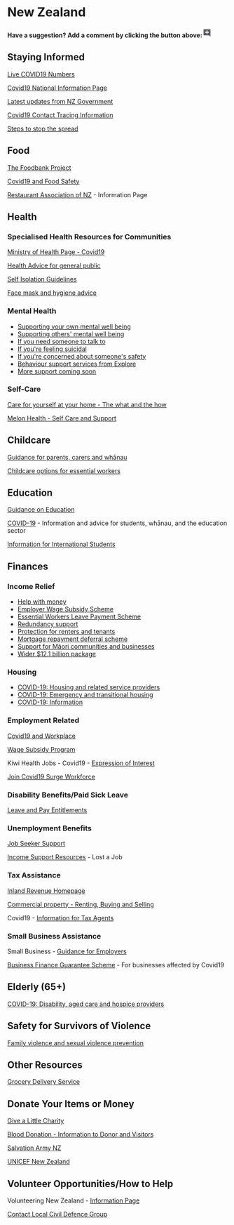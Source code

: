 # New Zealand

**Have a suggestion? Add a comment by clicking the button above:**![](.gitbook/assets/0%20%287%29.png)

## Staying Informed

[Live COVID19 Numbers](https://www.bing.com/covid/local/newzealand)

[Covid19 National Information Page](https://covid19.govt.nz/)

[Latest updates from NZ Government](https://covid19.govt.nz/latest-updates/)

[Covid19 Contact Tracing Information](https://www.health.govt.nz/our-work/diseases-and-conditions/covid-19-novel-coronavirus/covid-19-novel-coronavirus-health-advice-general-public/contact-tracing-covid-19)

[Steps to stop the spread](https://covid19.govt.nz/covid-19/how-were-uniting/)

## Food

[The Foodbank Project](https://www.foodbank.org.nz/)

[Covid19 and Food Safety](https://www.mpi.govt.nz/protection-and-response/coronavirus/coronavirus-and-food-safety/)

[Restaurant Association of NZ](https://www.restaurantnz.co.nz/2020/03/12/advice-for-members-on-the-coronavirus-outbreak/) - Information Page

## Health

### Specialised Health Resources for Communities

[Ministry of Health Page - Covid19](https://www.health.govt.nz/our-work/diseases-and-conditions/covid-19-novel-coronavirus)

[Health Advice for general public](https://www.health.govt.nz/our-work/diseases-and-conditions/covid-19-novel-coronavirus/covid-19-novel-coronavirus-health-advice-general-public)

[Self Isolation Guidelines](https://www.health.govt.nz/our-work/diseases-and-conditions/covid-19-novel-coronavirus/covid-19-novel-coronavirus-health-advice-general-public/covid-19-self-isolation-close-contacts)

[Face mask and hygiene advice](https://www.health.govt.nz/our-work/diseases-and-conditions/covid-19-novel-coronavirus/covid-19-novel-coronavirus-health-advice-general-public/covid-19-face-mask-and-hygiene-advice)

### Mental Health

* [Supporting your own mental well being](https://www.health.govt.nz/our-work/diseases-and-conditions/covid-19-novel-coronavirus/covid-19-novel-coronavirus-health-advice-general-public/covid-19-mental-health-and-wellbeing-resources#supporting-wellbeing)
* [Supporting others' mental well being](https://www.health.govt.nz/our-work/diseases-and-conditions/covid-19-novel-coronavirus/covid-19-novel-coronavirus-health-advice-general-public/covid-19-mental-health-and-wellbeing-resources#others-wellbeing)
* [If you need someone to talk to](https://www.health.govt.nz/our-work/diseases-and-conditions/covid-19-novel-coronavirus/covid-19-novel-coronavirus-health-advice-general-public/covid-19-mental-health-and-wellbeing-resources#need-to-talk)
* [If you're feeling suicidal](https://www.health.govt.nz/our-work/diseases-and-conditions/covid-19-novel-coronavirus/covid-19-novel-coronavirus-health-advice-general-public/covid-19-mental-health-and-wellbeing-resources#feeling-suicidal)
* [If you're concerned about someone's safety](https://www.health.govt.nz/our-work/diseases-and-conditions/covid-19-novel-coronavirus/covid-19-novel-coronavirus-health-advice-general-public/covid-19-mental-health-and-wellbeing-resources#safety-concern)
* [Behaviour support services from Explore](https://www.health.govt.nz/our-work/diseases-and-conditions/covid-19-novel-coronavirus/covid-19-novel-coronavirus-health-advice-general-public/covid-19-mental-health-and-wellbeing-resources#explore)
* [More support coming soon](https://www.health.govt.nz/our-work/diseases-and-conditions/covid-19-novel-coronavirus/covid-19-novel-coronavirus-health-advice-general-public/covid-19-mental-health-and-wellbeing-resources#more-support)

### Self-Care

[Care for yourself at your home - The what and the how](https://www.health.govt.nz/our-work/diseases-and-conditions/covid-19-novel-coronavirus/covid-19-novel-coronavirus-health-advice-general-public/caring-yourself-and-others-who-have-or-may-have-covid-19-home)

[Melon Health - Self Care and Support](https://www.melonhealth.com/covid-19/)

## Childcare

[Guidance for parents, carers and whānau](https://covid19.govt.nz/individuals-and-households/parents-caregivers-whanau-and-teachers/childcare/)

[Childcare options for essential workers](https://www.education.govt.nz/covid-19/home-based-care-options-for-children-aged-0-14-of-essential-workers/)

## Education

[Guidance on Education](https://covid19.govt.nz/individuals-and-households/parents-caregivers-whanau-and-teachers/education/)

[COVID-19](http://www.education.govt.nz/covid-19/) - Information and advice for students, whānau, and the education sector

[Information for International Students](https://enz.govt.nz/news-and-research/ed-news/covid-19-novel-coronavirus-information-for-students-agents-and-peak-bodies/)

## Finances

### Income Relief

* [Help with money](https://covid19.govt.nz/individuals-and-households/financial-support/#help-with-money)
* [Employer Wage Subsidy Scheme](https://covid19.govt.nz/individuals-and-households/financial-support/#employer-wage-subsidy-scheme)
* [Essential Workers Leave Payment Scheme](https://covid19.govt.nz/individuals-and-households/financial-support/#essential-workers-leave-payment-scheme)
* [Redundancy support](https://covid19.govt.nz/individuals-and-households/financial-support/#redundancy-support)
* [Protection for renters and tenants](https://covid19.govt.nz/individuals-and-households/financial-support/#protection-for-renters-and-tenants)
* [Mortgage repayment deferral scheme](https://covid19.govt.nz/individuals-and-households/financial-support/#mortgage-repayment-deferral-scheme)
* [Support for Māori communities and businesses](https://covid19.govt.nz/individuals-and-households/financial-support/#support-for-m%C4%81ori-communities-and-businesses)
* [Wider $12.1 billion package](https://covid19.govt.nz/individuals-and-households/financial-support/#wider-12-1-billion-package)

### Housing

* [COVID-19: Housing and related service providers](https://www.hud.govt.nz/community-and-public-housing/covid-19-housing-and-related-service-providers/)
* [COVID-19: Emergency and transitional housing](https://www.hud.govt.nz/community-and-public-housing/covid-19-emergency-and-transitional-housing/)
* [COVID-19: Information](https://www.hud.govt.nz/community-and-public-housing/covid-19-information/)

### Employment Related

[Covid19 and Workplace](https://www.employment.govt.nz/leave-and-holidays/other-types-of-leave/coronavirus-workplace/)

[Wage Subsidy Program](https://www.employment.govt.nz/leave-and-holidays/other-types-of-leave/coronavirus-workplace/wage-subsidy/)

Kiwi Health Jobs - Covid19 - [Expression of Interest](https://www.kiwihealthjobs.com/campaigns/covid-19)

[Join Covid19 Surge Workforce](https://www.health.govt.nz/our-work/diseases-and-conditions/covid-19-novel-coronavirus/covid-19-resources-health-professionals/join-covid-19-surge-workforce)

### Disability Benefits/Paid Sick Leave

[Leave and Pay Entitlements](https://www.employment.govt.nz/leave-and-holidays/other-types-of-leave/coronavirus-workplace/leave-and-pay-entitlements-during-covid-19/)

### Unemployment Benefits

[Job Seeker Support](https://www.workandincome.govt.nz/products/a-z-benefits/jobseeker-support.html)

[Income Support Resources](https://www.workandincome.govt.nz/eligibility/lost-job/index.html) - Lost a Job

### Tax Assistance

[Inland Revenue Homepage](https://www.ird.govt.nz/covid-19/tax-relief)

[Commercial property - Renting, Buying and Selling](https://www.ird.govt.nz/property/commercial-property-renting-out-buying-and-selling)

Covid19 - [Information for Tax Agents](https://www.ird.govt.nz/roles/tax-agents/covid-19)

### Small Business Assistance

Small Business - [Guidance for Employers](https://www.business.govt.nz/covid-19/employment/)

[Business Finance Guarantee Scheme](https://www.business.govt.nz/covid-19/business-finance-guarantee-scheme/) - For businesses affected by Covid19

## Elderly \(65+\)

[COVID-19: Disability, aged care and hospice providers](https://www.health.govt.nz/our-work/diseases-and-conditions/covid-19-novel-coronavirus/covid-19-resources-health-professionals/covid-19-disability-aged-care-and-hospice-providers#disability)

## Safety for Survivors of Violence

[Family violence and sexual violence prevention](https://covid19.govt.nz/individuals-and-households/health-and-wellbeing/family-violence-and-sexual-violence-prevention/#helplines-are-available)

## Other Resources

[Grocery Delivery Service](https://shop.sva.org.nz/)

## Donate Your Items or Money

[Give a Little Charity](https://givealittle.co.nz/landingpages/covid19charities/)

[Blood Donation - Information to Donor and Visitors](https://www.nzblood.co.nz/give-blood/covid-19-updates/)

[Salvation Army NZ](https://www.salvationarmy.org.nz/news-events/covid-19-coronavirus)

[UNICEF New Zealand](https://www.unicef.org.nz/appeal/coronavirus-emergency)

## Volunteer Opportunities/How to Help

Volunteering New Zealand - [Information Page](https://www.volunteeringnz.org.nz/covid-19-actions/)

[Contact Local Civil Defence Group](https://covid19.govt.nz/individuals-and-households/shopping/if-you-cant-get-essential-supplies/#contact-your-local-civil-defence-group)

